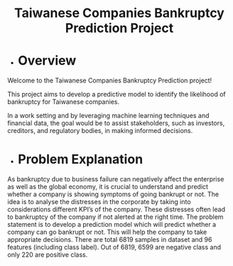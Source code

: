 # <p align="center"> Taiwanese Companies Bankruptcy Prediction Project</p>

- # Overview

Welcome to the Taiwanese Companies Bankruptcy Prediction project! 

This project aims to develop a predictive model to identify the likelihood of bankruptcy for Taiwanese companies. 

In a work setting and by leveraging machine learning techniques and financial data, the goal would be to assist stakeholders, such as investors, creditors, and regulatory bodies, in making informed decisions.

- # Problem Explanation
As bankruptcy due to business failure can negatively affect the enterprise as well as the global economy, it is crucial to understand and predict whether a company is showing symptoms of going bankrupt or not. The idea is to analyse the distresses in the corporate by taking into considerations different KPI’s of the company. These distresses often lead to bankruptcy of the company if not alerted at the right time. The problem statement is to develop a prediction model which will predict whether a company can go bankrupt or not. This will help the company to take appropriate decisions.
There are total 6819 samples in dataset and 96 features (including class label). Out of 6819, 6599 are negative class and only 220 are positive class.
